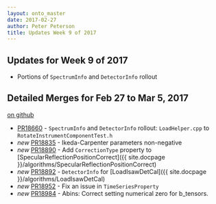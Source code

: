 ```yaml
---
layout: onto_master
date: 2017-02-27
author: Peter Peterson
title: Updates Week 9 of 2017
---
```

Updates for Week 9 of 2017
--------------------------

* Portions of `SpectrumInfo` and `DetectorInfo` rollout

Detailed Merges for Feb 27 to Mar 5, 2017
-----------------------------------------
[on github](https://github.com/mantidproject/mantid/pulls?q=is%3Apr+merged%3A2017-02-28..2017-03-05)

* [PR18660](https://github.com/mantidproject/mantid/pull/18660) - `SpectrumInfo` and `DetectorInfo` rollout: `LoadHelper.cpp` to `RotateInstrumentComponentTest.h`
* *new* [PR18835](https://github.com/mantidproject/mantid/pull/18835) - Ikeda-Carpenter parameters non-negative
* *new* [PR18890](https://github.com/mantidproject/mantid/pull/18890) - Add `CorrectionType` property to [SpecularReflectionPositionCorrect]({{ site.docpage }}/algorithms/SpecularReflectionPositionCorrect)
* *new* [PR18892](https://github.com/mantidproject/mantid/pull/18892) - `DetectorInfo` for [LoadIsawDetCal]({{ site.docpage }}/algorithms/LoadIsawDetCal)
* *new* [PR18952](https://github.com/mantidproject/mantid/pull/18952) - Fix an issue in `TimeSeriesProperty`
* *new* [PR18984](https://github.com/mantidproject/mantid/pull/18984) - Abins: Correct setting numerical zero for b_tensors.
